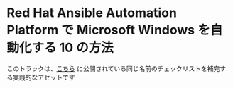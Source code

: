 # Red Hat Ansible Automation Platform で Microsoft Windows を自動化する 10 の方法

このトラックは、[こちら](https://www.ansible.com/resources/ansible-for-windows-checklist) に公開されている同じ名前のチェックリストを補完する実践的なアセットです

